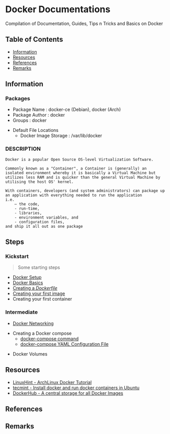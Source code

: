 # Docker Documentations

Compilation of Documentation, Guides, Tips n Tricks and Basics on Docker

## Table of Contents
- [Information](#information)
- [Resources](#resources)
- [References](#references)
- [Remarks](#remarks)

## Information

### Packages
+ Package Name : docker-ce (Debian), docker (Arch)
+ Package Author : docker
+ Groups : docker
- Default File Locations
	+ Docker Image Storage : /var/lib/docker

### DESCRIPTION
```
Docker is a popular Open Source OS-level Virtualization Software. 

Commonly known as a "Container", a Container is (generally) an isolated environment whereby it is basically a Virtual Machine but utilizes less RAM and is quicker than the general Virtual Machine by utilising the host OS' kernel.

With containers, developers (and system administrators) can package up an application with everything needed to run the application 
i.e.
	– the code, 
	- run-time, 
	- libraries, 
	- environment variables, and 
	- configuration files, 
and ship it all out as one package
```

## Steps
### Kickstart
> Some starting steps
+ [Docker Setup](Guides/setup.md)
+ [Docker Basics](Guides/basics.md)
+ [Creating a *Dockerfile*](Guides/Dockerfile.md)
+ [Creating your first image](Guides/making-your-own-image.md)
+ Creating your first container

### Intermediate
+ [Docker Networking](Guides/networking.md)
- Creating a Docker compose
	+ [docker-compose command](Guides/Docker%20Compose/docker-compose.md)
	+ [docker-compose YAML Configuration File](Guides/Docker%20Compose/docker-compile%20YAML%20Configuration.md)
+ Docker Volumes

## Resources
+ [LinuxHint - ArchLinux Docker Tutorial](https://linuxhint.com/arch-linux-docker-tutorial/)
+ [tecmint - Install docker and run docker containers in Ubuntu](https://www.tecmint.com/install-docker-and-run-docker-containers-in-ubuntu/)
+ [DockerHub - A central storage for all Docker Images](https://hub.docker.com/)

## References

## Remarks